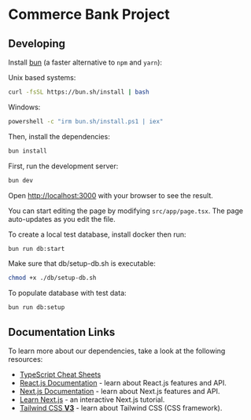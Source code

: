 # Commerce Bank Project

## Developing

Install [bun](https://bun.sh) (a faster alternative to `npm` and `yarn`):

Unix based systems:

```bash
curl -fsSL https://bun.sh/install | bash
```

Windows:

```bash
powershell -c "irm bun.sh/install.ps1 | iex"
```

Then, install the dependencies:

```bash
bun install
```

First, run the development server:

```bash
bun dev
```

Open [http://localhost:3000](http://localhost:3000) with your browser to see the result.

You can start editing the page by modifying `src/app/page.tsx`. The page auto-updates as you edit the file.

To create a local test database, install docker then run:

```bash
bun run db:start
```

Make sure that db/setup-db.sh is executable:

```bash
chmod +x ./db/setup-db.sh
```

To populate database with test data:

```bash
bun run db:setup
```

## Documentation Links

To learn more about our dependencies, take a look at the following resources:

- [TypeScript Cheat Sheets](https://www.typescriptlang.org/cheatsheets/)
- [React.js Documentation](https://react.dev/learn) - learn about React.js features and API.
- [Next.js Documentation](https://nextjs.org/docs) - learn about Next.js features and API.
- [Learn Next.js](https://nextjs.org/learn) - an interactive Next.js tutorial.
- [Tailwind CSS __V3__](https://v3.tailwindcss.com/) - learn about Tailwind CSS (CSS framework).
